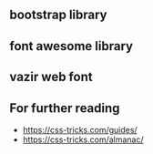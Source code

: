 ## bootstrap library

## font awesome library

## vazir web font

## For further reading

- https://css-tricks.com/guides/
- https://css-tricks.com/almanac/